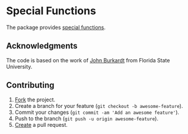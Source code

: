 # Special Functions

The package provides
[special functions](https://en.wikipedia.org/wiki/Special_functions).

## Acknowledgments

The code is based on the work of
[John Burkardt](http://people.sc.fsu.edu/~jburkardt/i.html) from Florida State
University.

## Contributing

1. [Fork](https://help.github.com/articles/fork-a-repo) the project.
2. Create a branch for your feature (`git checkout -b awesome-feature`).
3. Commit your changes (`git commit -am 'Add an awesome feature'`).
4. Push to the branch (`git push -u origin awesome-feature`).
5. [Create](https://help.github.com/articles/creating-a-pull-request)
   a pull request.
